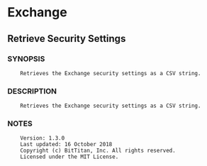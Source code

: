 # Exchange
## Retrieve Security Settings
### SYNOPSIS
```
    Retrieves the Exchange security settings as a CSV string.
```
### DESCRIPTION
```
    Retrieves the Exchange security settings as a CSV string.
```
### NOTES
```
    Version: 1.3.0
    Last updated: 16 October 2018
    Copyright (c) BitTitan, Inc. All rights reserved.
    Licensed under the MIT License.
```

